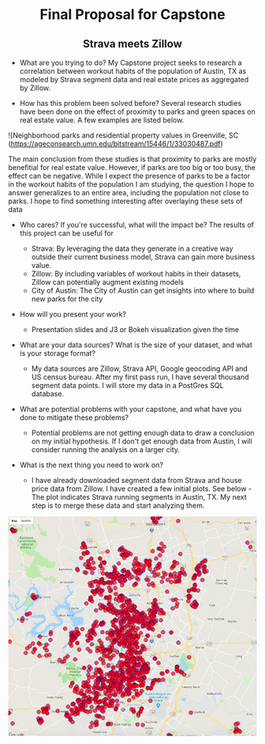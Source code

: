 # <center> Final Proposal for Capstone </center>

## <center> Strava meets Zillow </center>



 - What are you trying to do? My Capstone project seeks to research a correlation between workout habits of the population of Austin, TX as modeled by Strava segment data and real estate prices as aggregated by Zillow.

- How has this problem been solved before? 
Several research studies have been done on the effect of proximity to parks and green spaces on real estate value. A few examples are listed below. 

 ![Neighborhood parks and residential property values in Greenville, SC (https://ageconsearch.umn.edu/bitstream/15446/1/33030487.pdf)
 


The main conclusion from these studies is that proximity to parks are mostly benefitial for real estate value. However, if parks are too big or too busy, the effect can be negative. While I expect the presence of parks to be a factor in the workout habits of the population I am studying, the question I hope to answer generalizes to an entire area, including the population not close to parks. I hope to find something interesting after overlaying these sets of data

- Who cares? If you're successful, what will the impact be? The results of this project can be useful for
  - Strava: By leveraging the data they generate in a creative way outside their current business model, Strava can gain more business value.
  - Zillow: By including variables of workout habits in their datasets, Zillow can potentially augment existing models
  - City of Austin: The City of Austin can get insights into where to build new parks for the city


- How will you present your work?
  - Presentation slides and J3 or Bokeh visualization given the time


- What are your data sources? What is the size of your dataset, and what is your storage format?
  - My data sources are Zillow, Strava API, Google geocoding API and US census bureau. After my first pass run, I have several thousand segment data points. I will store my data in a PostGres SQL database.


- What are potential problems with your capstone, and what have you done to mitigate these problems?
  - Potential problems are not getting enough data to draw a conclusion on my initial hypothesis. If I don't get enough data from Austin, I will consider running the analysis on a larger city.


- What is the next thing you need to work on?
  - I have already downloaded segment data from Strava and house price data from Zillow. I have created a few initial plots. See below - The plot indicates Strava running segments in Austin, TX. My next step is to merge these data and start analyzing them.



![Screenshot](images/Strava_Running_Segments.png)
